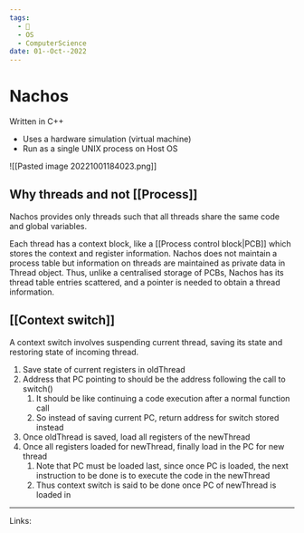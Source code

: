 ```yaml
---
tags:
  - 🌱
  - OS
  - ComputerScience 
date: 01--Oct--2022
---
```


# Nachos

Written in C++

- Uses a hardware simulation (virtual machine)
- Run as a single UNIX process on Host OS

![[Pasted image 20221001184023.png]]

## Why threads and not [[Process]]

Nachos provides only threads such that all threads share the same code and global variables.

Each thread has a context block, like a [[Process control block|PCB]] which stores the context and register information. Nachos does not maintain a process table but information on threads are maintained as private data in Thread object. Thus, unlike a centralised storage of PCBs, Nachos has its thread table entries scattered, and a pointer is needed to obtain a thread information.

## [[Context switch]]

A context switch involves suspending current thread, saving its state and restoring state of incoming thread.

1. Save state of current registers in oldThread
2. Address that PC pointing to should be the address following the call to switch()
    1. It should be like continuing a code execution after a normal function call
    2. So instead of saving current PC, return address for switch stored instead
3. Once oldThread is saved, load all registers of the newThread
4. Once all registers loaded for newThread, finally load in the PC for new thread
    1. Note that PC must be loaded last, since once PC is loaded, the next instruction to be done is to execute the code in the newThread
    2. Thus context switch is said to be done once PC of newThread is loaded in

---
Links:
